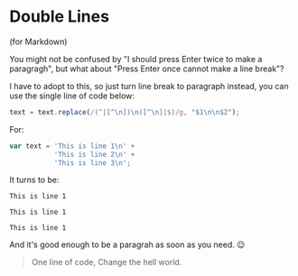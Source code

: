 # Double Lines

(for Markdown)

You might not be confused by "I should press Enter twice to make a paragragh", but what about "Press Enter once cannot make a line break"?

I have to adopt to this, so just turn line break to paragraph instead, you can use the single line of code below:

```javascript
text = text.replace(/(^|[^\n])\n([^\n]|$)/g, "$1\n\n$2");
```

For:

```javascript
var text = 'This is line 1\n' +
           'This is line 2\n' +
           'This is line 3\n';
```

It turns to be:

```
This is line 1

This is line 1

This is line 1
```

And it's good enough to be a paragrah as soon as you need. :wink:

> One line of code, Change the hell world.

